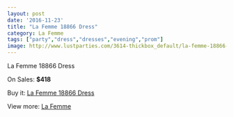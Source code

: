 ```yaml
---
layout: post
date: '2016-11-23'
title: "La Femme 18866 Dress"
category: La Femme
tags: ["party","dress","dresses","evening","prom"]
image: http://www.lustparties.com/3614-thickbox_default/la-femme-18866-dress.jpg
---
```

La Femme 18866 Dress

On Sales: **$418**
<a href="https://www.lustparties.com/en/la-femme/1195-la-femme-18866-dress.html"><amp-img layout="responsive" width="600" height="600" src="//www.lustparties.com/3614-thickbox_default/la-femme-18866-dress.jpg" alt="La Femme 18866 Dress 0" /></a>
<a href="https://www.lustparties.com/en/la-femme/1195-la-femme-18866-dress.html"><amp-img layout="responsive" width="600" height="600" src="//www.lustparties.com/3615-thickbox_default/la-femme-18866-dress.jpg" alt="La Femme 18866 Dress 1" /></a>

Buy it: [La Femme 18866 Dress](https://www.lustparties.com/en/la-femme/1195-la-femme-18866-dress.html "La Femme 18866 Dress")

View more: [La Femme](https://www.lustparties.com/en/4-la-femme "La Femme")